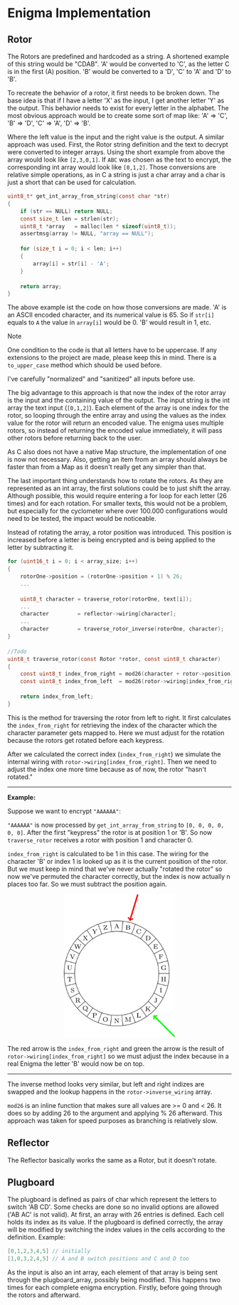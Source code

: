 # Enigma Implementation

## Rotor

The Rotors are predefined and hardcoded as a string.
A shortened example of this string would be "CDAB".
'A' would be converted to 'C', as the letter C is in the first (A) position.
'B' would be converted to a 'D', 'C' to 'A' and 'D' to 'B'.

To recreate the behavior of a rotor, it first needs to be broken down.
The base idea is that if I have a letter 'X' as the input, I get another letter 'Y' as the output.
This behavior needs to exist for every letter in the alphabet.
The most obvious approach would be to create some sort of map like:
'A' ⇒ 'C', 'B' ⇒ 'D', 'C' ⇒ 'A', 'D' ⇒ 'B'.

Where the left value is the input and the right value is the output.
A similar approach was used.
First, the Rotor string definition and the text to decrypt were converted to integer arrays.
Using the short example from above the array would look like `[2,3,0,1]`.
If `ABC` was chosen as the text to encrypt, the corresponding int array would look like `[0,1,2]`.
Those conversions are relative simple operations,
as in C a string is just a char array and a char is just a short that can be used for calculation.

```C
uint8_t* get_int_array_from_string(const char *str)
{
    if (str == NULL) return NULL;
    const size_t len = strlen(str);
    uint8_t *array   = malloc(len * sizeof(uint8_t));
    assertmsg(array != NULL, "array == NULL");

    for (size_t i = 0; i < len; i++)
    {
        array[i] = str[i] - 'A';
    }

    return array;
}
```
The above example ist the code on how those conversions are made.
'A' is an ASCII encoded character,
and its numerical value is 65. So if `str[i]` equals to `A` the value in `array[i]` would be 0.
'B' would result in 1, etc.

> [!NOTE]
> One condition to the code is that all letters have to be uppercase. If any extensions to the project are made, please keep this in mind.
> There is a `to_upper_case` method which should be used before.
>
> I've carefully "normalized" and "sanitized" all inputs before use.

The big advantage to this approach is
that now the index of the rotor array is the input and the containing value of the output.
The input string is the int array the text input (`[0,1,2]`).
Each element of the array is one index for the rotor,
so looping through the entire array and using the values as the index value for the rotor will return an encoded value.
The enigma uses multiple rotors,
so instead of returning the encoded value immediately, it will pass other rotors before returning back to the user.

As C also does not have a native Map structure, the implementation of one is now not necessary.
Also,
getting an item from an array should always be faster than from a Map as it doesn't really get any simpler than that.

The last important thing understands how to rotate the rotors.
As they are represented as an int array, the first solutions could be to just shift the array.
Although possible, this would require entering a for loop for each letter (26 times) and for each rotation.
For smaller texts, this would not be a problem,
but especially for the cyclometer where over 100.000 configurations would need to be tested,
the impact would be noticeable.

Instead of rotating the array, a rotor position was introduced. This position is increased before a letter is being encrypted and is being applied to the letter by subtracting it.
```c
for (uint16_t i = 0; i < array_size; i++)
{
    rotorOne->position = (rotorOne->position + 1) % 26;
    ...

    uint8_t character = traverse_rotor(rotorOne, text[i]);
    ...
    character         = reflector->wiring[character];
    ...
    character         = traverse_rotor_inverse(rotorOne, character);
}

//Todo
uint8_t traverse_rotor(const Rotor *rotor, const uint8_t character)
{
    const uint8_t index_from_right = mod26(character + rotor->position);
    const uint8_t index_from_left  = mod26(rotor->wiring[index_from_right] - rotor->position);

    return index_from_left;
}
```
This is the method for traversing the rotor from left to right. It first calculates the `index_from_right` for retrieving the index of the character which the character parameter gets mapped to.
Here we must adjust for the rotation because the rotors get rotated before each keypress.

After we calculated the correct index (`index_from_right`)
we simulate the internal wiring with `rotor->wiring[index_from_right]`.
Then we need to adjust the index one more time because as of now, the rotor "hasn't rotated."

---

**Example:**

Suppose we want to encrypt `"AAAAAA"`:

`"AAAAAA"` is now processed by `get_int_array_from_string` to `[0, 0, 0, 0, 0, 0]`.
After the first "keypress" the rotor is at position 1 or 'B'.
So now `traverse_rotor` receives a rotor with position 1 and character 0.

`index_from_right` is calculated to be 1 in this case. The wiring for the character 'B' or index 1 is looked up as it is the current position of the rotor.
But we must keep in mind that we've never actually "rotated the rotor" so now we've permuted the character correctly, but the index is now actually n places too far. So we must subtract the position again.
 <div style="text-align: center;">
  <img src="Rotor.png" alt="Circle alphabet image" width="250"/>
 </div>

The red arrow is the `index_from_right` and green the arrow is the result of `rotor->wiring[index_from_right]` so we must adjust the index because in a real Enigma the letter 'B' would now be on top.

---

The inverse method looks very similar,
but left and right indizes are swapped and the lookup happens in the `rotor->inverse_wiring` array.

`mod26` is an inline function that makes sure all values are >= 0 and < 26. It does so by adding 26 to the argument and applying % 26 afterward.
This approach was taken for speed purposes as branching is relatively slow.

## Reflector
The Reflector basically works the same as a Rotor, but it doesn't rotate.

## Plugboard
The plugboard is defined as pairs of char which represent the letters to switch 'AB CD'.
Some checks are done so no invalid options are allowed ('AB AC' is not valid).
At first, an array with 26 entries is defined.
Each cell holds its index as its value.
If the plugboard is defined correctly,
the array will be modified by switching the index values in the cells according to the definition.
Example:
```C
[0,1,2,3,4,5] // initially
[1,0,3,2,4,5] // A and B switch positions and C and D too
```
As the input is also an int array, each element of that array is being sent through the plugboard_array,
possibly being modified.
This happens two times for each complete enigma encryption.
Firstly, before going through the rotors and afterward. 